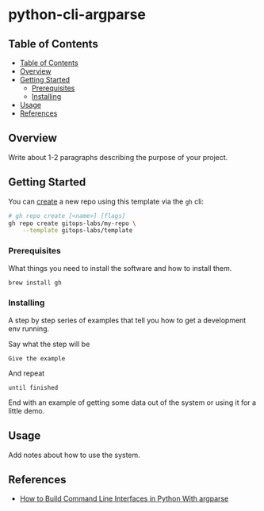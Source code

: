 # python-cli-argparse

## Table of Contents

- [Table of Contents](#table-of-contents)
- [Overview](#overview)
- [Getting Started](#getting-started)
  - [Prerequisites](#prerequisites)
  - [Installing](#installing)
- [Usage](#usage)
- [References](#references)

## Overview

Write about 1-2 paragraphs describing the purpose of your project.

## Getting Started

You can [create](https://cli.github.com/manual/gh_repo_create) a new repo using this template via the `gh` cli:

```bash
# gh repo create [<name>] [flags]
gh repo create gitops-labs/my-repo \
    --template gitops-labs/template
```

### Prerequisites

What things you need to install the software and how to install them.

```bash
brew install gh
```

### Installing

A step by step series of examples that tell you how to get a development env running.

Say what the step will be

```
Give the example
```

And repeat

```
until finished
```

End with an example of getting some data out of the system or using it for a little demo.

## Usage

Add notes about how to use the system.

## References

- [How to Build Command Line Interfaces in Python With argparse](https://realpython.com/command-line-interfaces-python-argparse/#what-is-a-command-line-interface)
